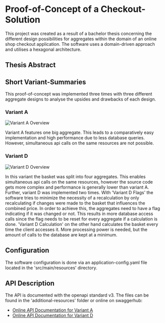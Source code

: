 # Proof-of-Concept of a Checkout-Solution

This project was created as a result of a bachelor thesis concerning the different design possibilities
for aggregates within the domain of an online shop checkout application. The software uses a domain-driven approach and
utilises a hexagonal architecture.

## Thesis Abstract



## Short Variant-Summaries

This proof-of-concept was implemented three times with three different aggregate designs to analyse the
upsides and drawbacks of each design.

### Variant A

![Variant A Overview](https://i.imgur.com/3HFGtOn.png)

Variant A features one big aggregate. This leads to a comparatively easy implementation and high performance due to
less database queries. However, simultaneous api calls on the same resources are not possible.

### Variant D

![Variant D Overview](https://i.imgur.com/ncvIesm.png)

In this variant the basket was split into four aggregates. This enables simultaneous api calls on the same resources,
however the source code gets more complex and performance is generally lower than variant A. Further, variant D was
implemented two times. With 'Variant D Flags' the software tries to minimize the necessity of a recalculation by only
recalculating if changes were made to the basket that influences the combined price. In order to achieve this, the
aggregates need to have a flag indicating if it was changed or not. This results in more database access calls since
the flag needs to be reset for every aggregate if a calculation is done. 'Variant D Calculation' on the other hand
calculates the basket every time the client accesses it. More processing power is needed, but the amount of calls to the
database are kept at a minimum.

## Configuration

The software configuration is done via an application-config.yaml file located in the 'src/main/resources' directory.

## API Description

The API is documented with the openapi standard v3. The files can be found in the 'additional-resources' folder or
online on swaggerhub:
- [Online API Documentation for Variant A](https://app.swaggerhub.com/apis/xThale/checkout-poc-variant-a)
- [Online API Documentation for Variant D](https://app.swaggerhub.com/apis/xThale/checkout-poc-variant-a)